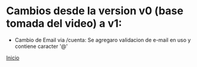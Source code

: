 # Cambios desde la version v0 (base tomada del video) a v1:

- Cambio de Email via /cuenta: Se agregaro validacion de e-mail en uso y contiene caracter '@'

[Inicio](https://github.com/tucho0/UN-PLAYER-MySQL)
